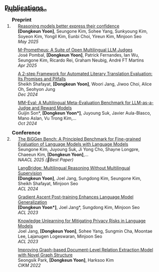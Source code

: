 <h2 id="publications" style="margin: 2px 0px -15px;">Publications</h2>

<div class="publications">
<div class="periodical"><em><strong>*Equal Contribution</strong></em></div>
  
<ol class="bibliography">
<h3 id="year" style="margin: 2px 0px ;">Preprint</h3>
<li>

<div class="pub-row">
  <div class="col-sm-9" style="position: relative;padding-right: 15px;padding-left: 20px;padding-bottom: 10px">
    <div class="title"><a href="https://arxiv.org/abs/2505.14489">Reasoning models better express their confidence</a></div>
    <div class="author"><strong>[Dongkeun Yoon]</strong>, Seungone Kim, Sohee Yang, Sunkyoung Kim, Soyeon Kim, Yongil Kim, Eunbi Choi, Yireun Kim, Minjoon Seo</div>
    <div class="periodical"><em>May 2025</em></div>
  </div>
</div>


<div class="pub-row">
  <div class="col-sm-9" style="position: relative;padding-right: 15px;padding-left: 20px;padding-bottom: 10px">
    <div class="title"><a href="https://arxiv.org/abs/2504.04953">M-Prometheus: A Suite of Open Multilingual LLM Judges</a></div>
    <div class="author">José Pombal, <strong>[Dongkeun Yoon]</strong>, Patrick Fernandes, Ian Wu, Seungone Kim, Ricardo Rei, Graham Neubig, André FT Martins</div>
    <div class="periodical"><em>Apr 2025</em></div>
  </div>
</div>

<div class="pub-row">
  <div class="col-sm-9" style="position: relative;padding-right: 15px;padding-left: 20px;padding-bottom: 10px">
    <div class="title"><a href="https://arxiv.org/abs/2412.01340">A 2-step Framework for Automated Literary Translation Evaluation: Its Promises and Pitfalls</a></div>
    <div class="author">Sheikh Shafayat, <strong>[Dongkeun Yoon]</strong>, Woori Jang, Jiwoo Choi, Alice Oh, Seohyon Jung</div>
    <div class="periodical"><em>Dec 2024</em></div>
  </div>
</div>
  
<div class="pub-row">
  <div class="col-sm-9" style="position: relative;padding-right: 15px;padding-left: 20px;padding-bottom: 10px">
    <div class="title"><a href="https://arxiv.org/abs/2410.17578">MM-Eval: A Multilingual Meta-Evaluation Benchmark for LLM-as-a-Judge and Reward Models</a></div>
    <div class="author">Guijin Son*, <strong>[Dongkeun Yoon*]</strong>, Juyoung Suk, Javier Aula-Blasco, Mano Aslan, Vu Trong Kim,…</div>
    <div class="periodical"><em>Oct 2024</em></div>
  </div>
</div>

</li>
<h3 id="year" style="margin: 2px 0px ;">Conference</h3>
<li>

<div class="pub-row">
  <div class="col-sm-9" style="position: relative;padding-right: 15px;padding-left: 20px;padding-bottom: 10px">
    <div class="title"><a href="https://arxiv.org/abs/2406.05761">The BiGGen Bench: A Principled Benchmark for Fine-grained Evaluation of Language Models with Language Models</a></div>
    <div class="author">Seungone Kim, Juyoung Suk, Ji Yong Cho, Shayne Longpre, Chaeeun Kim, <strong>[Dongkeun Yoon]</strong>,…</div>
    <div class="periodical"><em>NAACL 2025 (🎉Best Paper)</em></div>
  </div>
</div>
<div class="pub-row">
  <div class="col-sm-9" style="position: relative;padding-right: 15px;padding-left: 20px;padding-bottom: 10px">
    <div class="title"><a href="https://arxiv.org/abs/2401.10695">LangBridge: Multilingual Reasoning Without Multilingual Supervision</a></div>
    <div class="author"><strong>[Dongkeun Yoon]</strong>, Joel Jang, Sungdong Kim, Seungone Kim, Sheikh Shafayat, Minjoon Seo </div>
    <div class="periodical"><em>ACL 2024</em></div>
  </div>
</div>
<div class="pub-row">
  <div class="col-sm-9" style="position: relative;padding-right: 15px;padding-left: 20px;padding-bottom: 10px">
    <div class="title"><a href="https://arxiv.org/abs/2306.07052">Gradient Ascent Post-training Enhances Language Model Generalization</a></div>
    <div class="author"><strong>[Dongkeun Yoon*]</strong>, Joel Jang*, Sungdong Kim, Minjoon Seo </div>
    <div class="periodical"><em>ACL 2023</em></div>
  </div>
</div>
<div class="pub-row">
  <div class="col-sm-9" style="position: relative;padding-right: 15px;padding-left: 20px;padding-bottom: 10px">
    <div class="title"><a href="https://arxiv.org/abs/2210.01504">Knowledge Unlearning for Mitigating Privacy Risks in Language Models</a></div>
    <div class="author">Joel Jang, <strong>[Dongkeun Yoon]</strong>, Sohee Yang, Sungmin Cha, Moontae Lee, Lajanugen Logeswaran, Minjoon Seo</div>
    <div class="periodical"><em>ACL 2023</em></div>
  </div>
</div>
<div class="pub-row">
  <div class="col-sm-9" style="position: relative;padding-right: 15px;padding-left: 20px;padding-bottom: 10px">
    <div class="title"><a href="https://dl.acm.org/doi/abs/10.1145/3511808.3557615">Improving Graph-based Document-Level Relation Extraction Model with Novel Graph Structure</a></div>
    <div class="author">Seongsik Park, <strong>[Dongkeun Yoon]</strong>, Harksoo Kim</div>
    <div class="periodical"><em>CIKM 2022</em></div>
  </div>
</div>
</li>
<br>

</ol>
</div>
